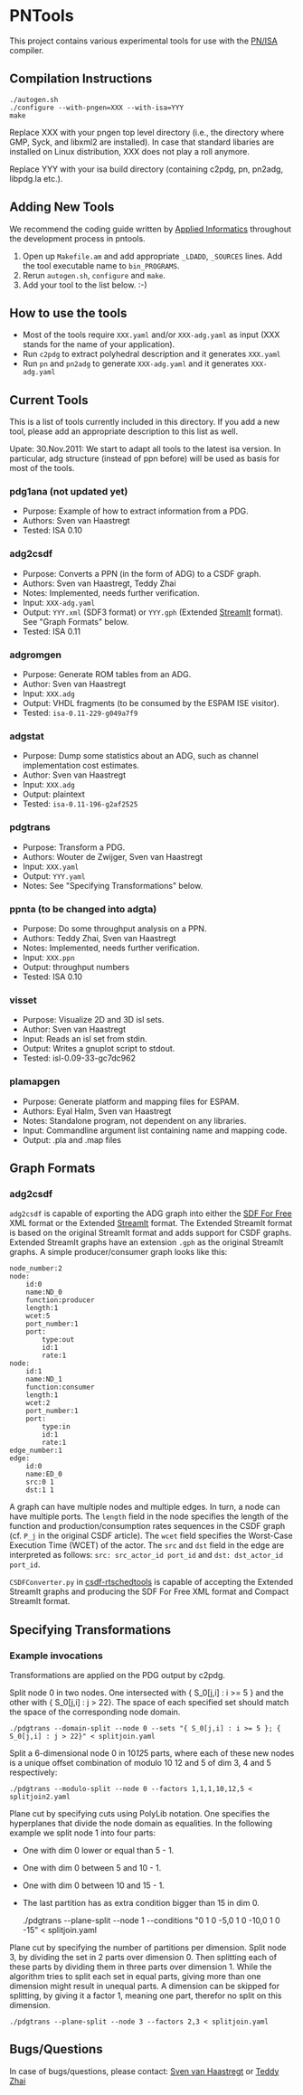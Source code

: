 PNTools
=======

This project contains various experimental tools for use with the [PN/ISA](http://repo.or.cz/w/isa.git) compiler. 


Compilation Instructions
------------------------
    ./autogen.sh
    ./configure --with-pngen=XXX --with-isa=YYY
    make
Replace XXX with your pngen top level directory (i.e., the directory where GMP, Syck, and libxml2 are installed).
In case that standard libaries are installed on Linux distribution, XXX does not play a roll anymore.

Replace YYY with your isa build directory (containing c2pdg, pn, pn2adg, libpdg.la etc.).


Adding New Tools
----------------
We recommend the coding guide written by [Applied Informatics](http://www.appinf.com/download/CppCodingStyleGuide.pdf)
throughout the development process in pntools.

1. Open up `Makefile.am` and add appropriate `_LDADD`, `_SOURCES` lines. Add the tool
   executable name to `bin_PROGRAMS`.
2. Rerun `autogen.sh`, `configure` and `make`.
3. Add your tool to the list below. :-)


How to use the tools
--------------------
- Most of the tools require `XXX.yaml` and/or `XXX-adg.yaml` as input (XXX stands for the name of your application).
- Run `c2pdg` to extract polyhedral description and it generates `XXX.yaml`
- Run `pn` and `pn2adg` to generate `XXX-adg.yaml` and it generates `XXX-adg.yaml` 


Current Tools
-------------
This is a list of tools currently included in this directory. If you add a new
tool, please add an appropriate description to this list as well.

Upate: 30.Nov.2011: We start to adapt all tools to the latest isa version.
        In particular, adg structure (instead of ppn before) will be used as basis for most of the tools.

### pdg1ana (not updated yet)
* Purpose: Example of how to extract information from a PDG.
* Authors: Sven van Haastregt
* Tested:  ISA 0.10

### adg2csdf
* Purpose: Converts a PPN (in the form of ADG) to a CSDF graph.
* Authors: Sven van Haastregt, Teddy Zhai
* Notes:   Implemented, needs further verification.
* Input:   `XXX-adg.yaml`
* Output:  `YYY.xml` (SDF3 format) or
           `YYY.gph` (Extended [StreamIt](http://groups.csail.mit.edu/cag/streamit/) format). See "Graph Formats" below.
* Tested:  ISA 0.11

### adgromgen
* Purpose: Generate ROM tables from an ADG.
* Author:  Sven van Haastregt
* Input:   `XXX.adg`
* Output:  VHDL fragments (to be consumed by the ESPAM ISE visitor).
* Tested:  `isa-0.11-229-g049a7f9`

### adgstat
* Purpose: Dump some statistics about an ADG, such as channel implementation cost estimates.
* Author:  Sven van Haastregt
* Input:   `XXX.adg`
* Output:  plaintext
* Tested:  `isa-0.11-196-g2af2525`

### pdgtrans
* Purpose: Transform a PDG.
* Authors: Wouter de Zwijger, Sven van Haastregt
* Input:   `XXX.yaml`
* Output:  `YYY.yaml`
* Notes:   See "Specifying Transformations" below.

### ppnta (to be changed into adgta)
* Purpose: Do some throughput analysis on a PPN.
* Authors: Teddy Zhai, Sven van Haastregt
* Notes:   Implemented, needs further verification.
* Input:   `XXX.ppn`
* Output:  throughput numbers
* Tested:  ISA 0.10

### visset
* Purpose: Visualize 2D and 3D isl sets.
* Author:  Sven van Haastregt
* Input:   Reads an isl set from stdin.
* Output:  Writes a gnuplot script to stdout.
* Tested:  isl-0.09-33-gc7dc962

### plamapgen
* Purpose: Generate platform and mapping files for ESPAM.
* Authors: Eyal Halm, Sven van Haastregt
* Notes:   Standalone program, not dependent on any libraries.
* Input:   Commandline argument list containing name and mapping code.
* Output:  .pla and .map files


Graph Formats
-------------

### adg2csdf

`adg2csdf` is capable of exporting the ADG graph into either the [SDF For Free](http://www.es.ele.tue.nl/sdf3/) XML format or the Extended [StreamIt](http://groups.csail.mit.edu/cag/streamit/) format. The Extended StreamIt format is based on the original StreamIt format and adds support for CSDF graphs. Extended StreamIt graphs have an extension `.gph` as the original StreamIt graphs. A simple producer/consumer graph looks like this:

    node_number:2
    node:
	    id:0
	    name:ND_0
	    function:producer
	    length:1
	    wcet:5
	    port_number:1
	    port:
		    type:out
		    id:1
		    rate:1
    node:
	    id:1
	    name:ND_1
	    function:consumer
	    length:1
	    wcet:2
	    port_number:1
	    port:
		    type:in
		    id:1
		    rate:1
    edge_number:1
    edge:
        id:0
        name:ED_0
        src:0 1
        dst:1 1	

A graph can have multiple nodes and multiple edges. In turn, a node can have multiple ports. The `length` field in the node specifies the length of the function and production/consumption rates sequences in the CSDF graph (cf. `P_j` in the original CSDF article). The `wcet` field specifies the Worst-Case Execution Time (WCET) of the actor. The `src` and `dst` field in the edge are interpreted as follows: `src: src_actor_id port_id` and `dst: dst_actor_id port_id`.

`CSDFConverter.py` in [csdf-rtschedtools](https://github.com/mohamed/csdf-rtschedtools) is capable of accepting the Extended StreamIt graphs and producing the SDF For Free XML format and Compact StreamIt format. 


Specifying Transformations
--------------------------

### Example invocations

Transformations are applied on the PDG output by c2pdg.

Split node 0 in two nodes. One intersected with { S_0[j,i] : i >= 5 } and the other with { S_0[j,i] : j > 22}. The space of each specified set should match the space of the corresponding node domain.

    ./pdgtrans --domain-split --node 0 --sets "{ S_0[j,i] : i >= 5 }; { S_0[j,i] : j > 22}" < splitjoin.yaml

Split a 6-dimensional node 0 in 10*12*5 parts, where each of these new nodes is a unique offset combination of modulo 10 12 and 5 of dim 3, 4 and 5 respectively:

    ./pdgtrans --modulo-split --node 0 --factors 1,1,1,10,12,5 < splitjoin2.yaml

Plane cut by specifying cuts using PolyLib notation. One specifies the hyperplanes that divide the node domain as equalities.
In the following example we split node 1 into four parts:


* One with dim 0 lower or equal than 5 - 1.
* One with dim 0 between 5 and 10 - 1.
* One with dim 0 between 10 and 15 - 1.
* The last partition has as extra condition bigger than 15 in dim 0.

    ./pdgtrans --plane-split --node 1 --conditions "0 1 0 -5,0 1 0 -10,0 1 0 -15" < splitjoin.yaml

Plane cut by specifying the number of partitions per dimension.
Split node 3, by dividing the set in 2 parts over dimension 0. Then splitting each of these parts by dividing them in three parts over dimension 1.
While the algorithm tries to split each set in equal parts, giving more than one dimension might result in unequal parts.
A dimension can be skipped for splitting, by giving it a factor 1, meaning one part, therefor no split on this dimension.

    ./pdgtrans --plane-split --node 3 --factors 2,3 < splitjoin.yaml


Bugs/Questions
--------------
In case of bugs/questions, please contact: [Sven van Haastregt](https://github.com/svenvh) or [Teddy Zhai](https://github.com/tzhai)
